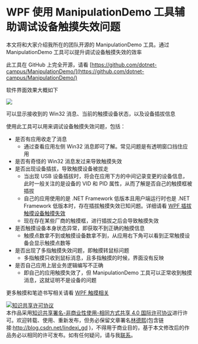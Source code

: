 
# WPF 使用 ManipulationDemo 工具辅助调试设备触摸失效问题

本文将和大家介绍我所在的团队开源的 ManipulationDemo 工具。通过 ManipulationDemo 工具可以提升调试设备触摸失效的效率

<!--more-->


<!-- CreateTime:2023/11/22 16:33:58 -->

<!-- 发布 -->
<!-- 博客 -->

此工具在 GitHub 上完全开源，请看 [https://github.com/dotnet-campus/ManipulationDemo/](https://github.com/dotnet-campus/ManipulationDemo/)

软件界面效果大概如下

<!-- ![](image/WPF 通过 InputManager 模拟调度触摸事件/WPF 通过 InputManager 模拟调度触摸事件.gif) -->

![](http://cdn.lindexi.site/lindexi%2FWPF%2520%25E9%2580%259A%25E8%25BF%2587%2520InputManager%2520%25E6%25A8%25A1%25E6%258B%259F%25E8%25B0%2583%25E5%25BA%25A6%25E8%25A7%25A6%25E6%2591%25B8%25E4%25BA%258B%25E4%25BB%25B6.gif)

可以显示接收到的 Win32 消息、当前的触摸设备状态，以及设备插拔信息

使用此工具可以用来调试设备触摸失效问题，包括：

- 是否有应用收走了消息
  - 通过查看应用左侧 Win32 消息即可了解。常见问题是有透明窗口挡住应用
- 是否有奇怪的 Win32 消息发过来导致触摸失效
- 是否出现设备插拔，导致触摸设备被拔走
  - 当出现 USB 设备插拔时，将会在应用下方的中间记录变更的设备信息，此时一般关注的是设备的 VID 和 PID 属性，从而了解是否自己的触摸框被插拔
  - 自己的应用使用的是 .NET Framework 低版本且用户端运行时也是 .NET Framework 低版本时，存在插拔触摸失效已知问题。详细请看 [WPF 插拔触摸设备触摸失效](https://blog.lindexi.com/post/WPF-%E6%8F%92%E6%8B%94%E8%A7%A6%E6%91%B8%E8%AE%BE%E5%A4%87%E8%A7%A6%E6%91%B8%E5%A4%B1%E6%95%88.html )
  - 现在存在某些厂商的触摸框，进行插拔之后会导致触摸失效
- 是否触摸设备本身状态异常，即获取不到正确的触摸信息
  - 触摸点数拿不到或触摸设备数拿不到，从应用右下角可以看到正常触摸设备会显示触摸点数等
- 是否出现了多指触摸失效问题，即触摸转鼠标问题
  - 多指触摸只收到鼠标消息，且多指触摸的时候，界面没有反映
- 是否自己应用上层业务逻辑编写不正确
  - 即自己的应用触摸失效了，但 ManipulationDemo 工具可以正常收到触摸消息，这就证明不是设备的问题

更多触摸和笔迹书写相关请看 [WPF 触摸相关](https://blog.lindexi.com/post/WPF-%E8%A7%A6%E6%91%B8%E7%9B%B8%E5%85%B3.html)




<a rel="license" href="http://creativecommons.org/licenses/by-nc-sa/4.0/"><img alt="知识共享许可协议" style="border-width:0" src="https://licensebuttons.net/l/by-nc-sa/4.0/88x31.png" /></a><br />本作品采用<a rel="license" href="http://creativecommons.org/licenses/by-nc-sa/4.0/">知识共享署名-非商业性使用-相同方式共享 4.0 国际许可协议</a>进行许可。欢迎转载、使用、重新发布，但务必保留文章署名[林德熙](http://blog.csdn.net/lindexi_gd)(包含链接:http://blog.csdn.net/lindexi_gd )，不得用于商业目的，基于本文修改后的作品务必以相同的许可发布。如有任何疑问，请与我[联系](mailto:lindexi_gd@163.com)。